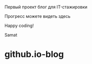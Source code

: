 
Первый проект блог для IT-стажировки

Прогресс можете видеть здесь



Happy coding!

Samat
# github.io-blog
